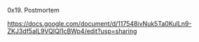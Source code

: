 0x19. Postmortem
 
https://docs.google.com/document/d/117548ivNuk5Ta0KuILn9-ZKJ3df5alL9VQIQl1cBWp4/edit?usp=sharing 
